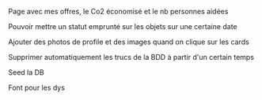 Page avec mes offres, le Co2 économisé et le nb personnes aidées

Pouvoir mettre un statut emprunté sur les objets sur une certaine date

Ajouter des photos de profile et des images quand on clique sur les cards

Supprimer automatiquement les trucs de la BDD à partir d'un certain temps

Seed la DB

Font pour les dys